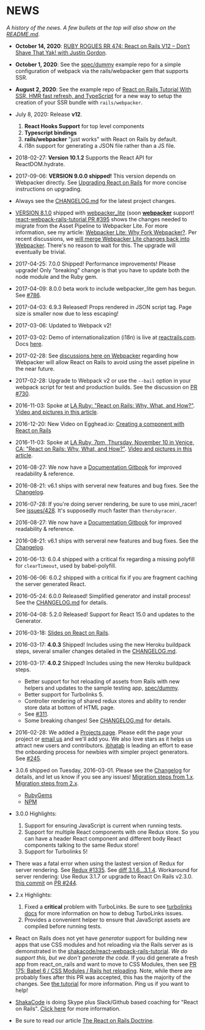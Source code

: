# NEWS

*A history of the news. A few bullets at the top will also show on the [README.md](./README.md).*

* **October 14, 2020**: [RUBY ROGUES
RR 474: React on Rails V12 – Don’t Shave That Yak! with Justin Gordon](https://devchat.tv/ruby-rogues/rr-474-react-on-rails-v12-dont-shave-that-yak-with-justin-gordon/).

* **October 1, 2020**: See the [spec/dummy](https://github.com/shakacode/react_on_rails/tree/master/spec/dummy) example repo for a simple configuration of webpack via the rails/webpacker gem
that supports SSR.
* **August 2, 2020**: See the example repo of [React on Rails Tutorial With SSR, HMR fast refresh, and TypeScript](https://github.com/shakacode/react_on_rails_tutorial_with_ssr_and_hmr_fast_refresh) for a new way to setup the creation of your SSR bundle with `rails/webpacker`.
* July 8, 2020: Release **v12**.
  1. **React Hooks Support** for top level components
  2. **Typescript bindings**
  3. **rails/webpacker** "just works" with React on Rails by default.
  4. i18n support for generating a JSON file rather than a JS file.
* 2018-02-27: **Version 10.1.2** Supports the React API for ReactDOM.hydrate.
* 2017-09-06: **VERSION 9.0.0 shipped!** This version depends on Webpacker directly. See [Upgrading React on Rails](./docs/guides/upgrading-react-on-rails.md) for more concise instructions on upgrading.
* Always see the [CHANGELOG.md](./CHANGELOG.md) for the latest project changes.
* [VERSION 8.1.0](https://rubygems.org/gems/react_on_rails/) shipped with [webpacker_lite](https://github.com/shakacode/webpacker_lite) (soon [**webpacker**](https://github.com/rails/webpacker/issues/464#issuecomment-310986140) support! [react-webpack-rails-tutorial PR #395](https://github.com/shakacode/react-webpack-rails-tutorial/pull/395) shows the changes needed to migrate from the Asset Pipeline to Webpacker Lite. For more information, see my article: [Webpacker Lite: Why Fork Webpacker?](https://blog.shakacode.com/webpacker-lite-why-fork-webpacker-f0a7707fac92). Per recent discussions, we [will merge Webpacker Lite changes back into Webpacker](https://github.com/rails/webpacker/issues/464#issuecomment-310986140). There's no reason to wait for this. The upgrade will eventually be trivial.
* 2017-04-25: 7.0.0 Shipped! Performance improvements! Please upgrade! Only "breaking" change is that you have to update both the node module and the Ruby gem. 
* 2017-04-09: 8.0.0 beta work to include webpacker_lite gem has begun. See [#786](https://github.com/shakacode/react_on_rails/issues/786).
* 2017-04-03: 6.9.3 Released! Props rendered in JSON script tag. Page size is smaller now due to less escaping!
* 2017-03-06: Updated to Webpack v2!
* 2017-03-02: Demo of internationalization (i18n) is live at [reactrails.com](https://www.reactrails.com/). Docs [here](docs/guides/i18n.md).
* 2017-02-28: See [discussions here on Webpacker](https://github.com/rails/webpacker/issues/139) regarding how Webpacker will allow React on Rails to avoid using the asset pipeline in the near future.
* 2017-02-28: Upgrade to Webpack v2 or use the `--bail` option in your webpack script for test and production builds. See the discussion on [PR #730](https://github.com/shakacode/react_on_rails/pull/730).
* 2016-11-03: Spoke at [LA Ruby: "React on Rails: Why, What, and How?"](http://www.meetup.com/laruby/events/234825187/). [Video and pictures in this article](https://blog.shakacode.com/my-react-on-rails-talk-at-the-la-ruby-rails-meetup-november-10-2016-eaaa83aff800#.ej6h4eglp).
* 2016-12-20: New Video on Egghead.io: [Creating a component with React on Rails](https://egghead.io/lessons/react-creating-a-component-with-react-on-rails)
* 2016-11-03: Spoke at [LA Ruby, 7pm, Thursday, November 10 in Venice, CA: "React on Rails: Why, What, and How?"](http://www.meetup.com/laruby/events/234825187/). [Video and pictures in this article](https://blog.shakacode.com/my-react-on-rails-talk-at-the-la-ruby-rails-meetup-november-10-2016-eaaa83aff800#.ej6h4eglp).
* 2016-08-27: We now have a [Documentation Gitbook](https://shakacode.gitbooks.io/react-on-rails/content/) for improved readability & reference.
* 2016-08-21: v6.1 ships with serveral new features and bug fixes. See the [Changelog](CHANGELOG.md).
* 2016-07-28: If you're doing server rendering, be sure to use mini\_racer! See [issues/428](https://github.com/shakacode/react_on_rails/issues/428). It's supposedly much faster than `therubyracer`.

* 2016-08-27: We now have a [Documentation Gitbook](https://shakacode.gitbooks.io/react-on-rails/content/) for improved readability & reference.
* 2016-08-21: v6.1 ships with serveral new features and bug fixes. See the [Changelog](CHANGELOG.md).
* 2016-06-13: 6.0.4 shipped with a critical fix regarding a missing polyfill for `clearTimeout`, used by babel-polyfill.
* 2016-06-06: 6.0.2 shipped with a critical fix if you are fragment caching the server generated React.
* 2016-05-24: 6.0.0 Released! Simplified generator and install process! See the [CHANGELOG.md](./CHANGELOG.md) for details.
* 2016-04-08: 5.2.0 Released! Support for React 15.0 and updates to the Generator.
* 2016-03-18: [Slides on React on Rails](http://www.slideshare.net/justingordon/react-on-rails-v4032).
* 2016-03-17: **4.0.3** Shipped! Includes using the new Heroku buildpack steps, several smaller changes detailed in the [CHANGELOG.md](./CHANGELOG.md). 
* 2016-03-17: **4.0.2** Shipped! Includes using the new Heroku buildpack steps.
  * Better support for hot reloading of assets from Rails with new helpers and updates to the sample testing app, [spec/dummy](spec/dummy).
  * Better support for Turbolinks 5.
  * Controller rendering of shared redux stores and ability to render store data at bottom of HTML page.
  * See [#311](https://github.com/shakacode/react_on_rails/pull/311/files).
  * Some breaking changes! See [CHANGELOG.md](./CHANGELOG.md) for details.
* 2016-02-28: We added a [Projects page](PROJECTS.md). Please edit the page your project or [email us](mailto:contact@shakacode.com) and we'll add you. We also love stars as it helps us attract new users and contributors. [jbhatab](https://github.com/jbhatab) is leading an effort to ease the onboarding process for newbies with simpler project generators. See [#245](https://github.com/shakacode/react_on_rails/issues/245).
* 3.0.6 shipped on Tuesday, 2016-03-01. Please see the [Changelog](CHANGELOG.md) for details, and let us know if you see any issues! [Migration steps from 1.x](https://github.com/shakacode/react_on_rails/blob/master/CHANGELOG.md#migration-steps-v1-to-v2). [Migration steps from 2.x](https://github.com/shakacode/react_on_rails/blob/master/CHANGELOG.md#migration-steps-v2-to-v3).
  * [RubyGems](https://rubygems.org/gems/react_on_rails/)
  * [NPM](https://www.npmjs.com/package/react-on-rails)
* 3.0.0 Highlights:
  1. Support for ensuring JavaScript is current when running tests.
  2. Support for multiple React components with one Redux store. So you can have a header React component and different body React components talking to the same Redux store!
  3. Support for Turbolinks 5!
* There was a fatal error when using the lastest version of Redux for server rendering. See [Redux #1335](https://github.com/reactjs/redux/issues/1335). See [diff 3.1.6...3.1.4](https://github.com/reactjs/redux/commit/e2e14d26f09ca729ae0555442f50fcfc45bfb423#diff-1fdf421c05c1140f6d71444ea2b27638). Workaround for server rendering: Use Redux 3.1.7 or upgrade to React On Rails v2.3.0. [this commit](https://github.com/shakacode/react_on_rails/commit/59f1e68d3d233775e6abc63bff180ea59ac2d79e) on [PR #244](https://github.com/shakacode/react_on_rails/pull/244/).
* 2.x Highlights:
  1. Fixed a **critical** problem with TurboLinks. Be sure to see [turbolinks docs](docs/additional-reading/turbolinks.md) for more information on how to debug TurboLinks issues.
  2. Provides a convenient helper to ensure that JavaScript assets are compiled before running tests.
* React on Rails does not yet have *generator* support for building new apps that use CSS modules and hot reloading via the Rails server as is demonstrated in the [shakacode/react-webpack-rails-tutorial](https://github.com/shakacode/react-webpack-rails-tutorial/). *We do support this, but we don't generate the code.* If you did generate a fresh app from react_on_rails and want to move to CSS Modules, then see [PR 175: Babel 6 / CSS Modules / Rails hot reloading](https://github.com/shakacode/react-webpack-rails-tutorial/pull/175). Note, while there are probably fixes after this PR was accepted, this has the majority of the changes. See [the tutorial](https://github.com/shakacode/react-webpack-rails-tutorial/#news) for more information. Ping us if you want to help!
* [ShakaCode](http://www.shakacode.com) is doing Skype plus Slack/Github based coaching for "React on Rails". [Click here](http://www.shakacode.com/work/index.html) for more information.
* Be sure to read our article [The React on Rails Doctrine](https://medium.com/@railsonmaui/the-react-on-rails-doctrine-3c59a778c724).
